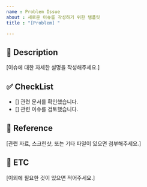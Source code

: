 ```yaml
---
name : Problem Issue
about : 새로운 이슈를 작성하기 위한 템플릿
title : "[Problem] "

---
```


## 📌 Description

[이슈에 대한 자세한 설명을 작성해주세요.]

## ✅ CheckList

- [] 관련 문서를 확인했습니다.
- [] 관련 이슈를 검토했습니다.

## 📁 Reference

[관련 자료, 스크린샷, 또는 기타 파일이 있으면 첨부해주세요.]

## 📎 ETC

[이외에 필요한 것이 있으면 적어주세요.]